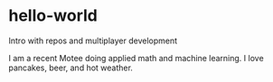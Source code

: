 # hello-world
Intro with repos and multiplayer development

I am a recent Motee doing applied math and machine learning. I love pancakes, beer, and hot weather.
